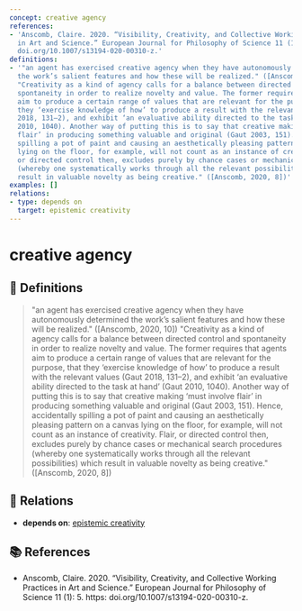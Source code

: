 ```yaml
---
concept: creative agency
references:
- 'Anscomb, Claire. 2020. “Visibility, Creativity, and Collective Working Practices
  in Art and Science.” European Journal for Philosophy of Science 11 (1): 5. https:
  doi.org/10.1007/s13194-020-00310-z.'
definitions:
- '"an agent has exercised creative agency when they have autonomously determined
  the work’s salient features and how these will be realized." ([Anscomb, 2020, 10])
  "Creativity as a kind of agency calls for a balance between directed control and
  spontaneity in order to realize novelty and value. The former requires that agents
  aim to produce a certain range of values that are relevant for the purpose, that
  they ‘exercise knowledge of how’ to produce a result with the relevant values (Gaut
  2018, 131–2), and exhibit ‘an evaluative ability directed to the task at hand’ (Gaut
  2010, 1040). Another way of putting this is to say that creative making ‘must involve
  flair’ in producing something valuable and original (Gaut 2003, 151). Hence, accidentally
  spilling a pot of paint and causing an aesthetically pleasing pattern on a canvas
  lying on the floor, for example, will not count as an instance of creativity. Flair,
  or directed control then, excludes purely by chance cases or mechanical search procedures
  (whereby one systematically works through all the relevant possibilities) which
  result in valuable novelty as being creative." ([Anscomb, 2020, 8])'
examples: []
relations:
- type: depends on
  target: epistemic creativity
---
```


# creative agency

## 📖 Definitions

> "an agent has exercised creative agency when they have autonomously determined the work’s salient features and how these will be realized." ([Anscomb, 2020, 10]) "Creativity as a kind of agency calls for a balance between directed control and spontaneity in order to realize novelty and value. The former requires that agents aim to produce a certain range of values that are relevant for the purpose, that they ‘exercise knowledge of how’ to produce a result with the relevant values (Gaut 2018, 131–2), and exhibit ‘an evaluative ability directed to the task at hand’ (Gaut 2010, 1040). Another way of putting this is to say that creative making ‘must involve flair’ in producing something valuable and original (Gaut 2003, 151). Hence, accidentally spilling a pot of paint and causing an aesthetically pleasing pattern on a canvas lying on the floor, for example, will not count as an instance of creativity. Flair, or directed control then, excludes purely by chance cases or mechanical search procedures (whereby one systematically works through all the relevant possibilities) which result in valuable novelty as being creative." ([Anscomb, 2020, 8])

## 🔗 Relations

- **depends on**: [epistemic creativity](./epistemic-creativity.md)

## 📚 References

- Anscomb, Claire. 2020. “Visibility, Creativity, and Collective Working Practices in Art and Science.” European Journal for Philosophy of Science 11 (1): 5. https: doi.org/10.1007/s13194-020-00310-z.
